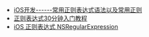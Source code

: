 
* [iOS开发------常用正则表达式语法以及常用正则](http://blog.csdn.net/runintolove/article/details/51454874)
* [正则表达式30分钟入门教程](https://deerchao.net/tutorials/regex/regex.htm)
* [iOS 正则表达式 NSRegularExpression](http://blog.csdn.net/crayondeng/article/details/16991579)
